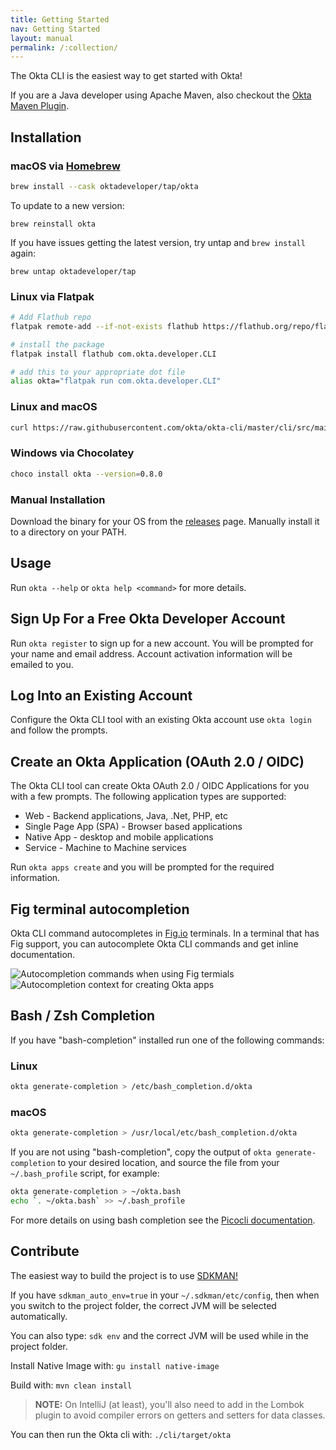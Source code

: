```yaml
---
title: Getting Started
nav: Getting Started
layout: manual
permalink: /:collection/
---
```


The Okta CLI is the easiest way to get started with Okta! 

If you are a Java developer using Apache Maven, also checkout the [Okta Maven Plugin](https://github.com/oktadeveloper/okta-maven-plugin). 

## Installation<a href="#installation"></a>

### macOS via [Homebrew](https://brew.sh/)

```bash
brew install --cask oktadeveloper/tap/okta
```

To update to a new version:

```
brew reinstall okta
```

If you have issues getting the latest version, try untap and `brew install` again:

```
brew untap oktadeveloper/tap
```

### Linux via Flatpak

```bash
# Add Flathub repo
flatpak remote-add --if-not-exists flathub https://flathub.org/repo/flathub.flatpakrepo

# install the package
flatpak install flathub com.okta.developer.CLI

# add this to your appropriate dot file
alias okta="flatpak run com.okta.developer.CLI"
```

### Linux and macOS

```bash
curl https://raw.githubusercontent.com/okta/okta-cli/master/cli/src/main/scripts/install.sh | bash
```

### Windows via Chocolatey

```bash
choco install okta --version=0.8.0
```

### Manual Installation

Download the binary for your OS from the [releases](https://github.com/okta/okta-cli/releases) page. Manually install it to a directory on your PATH.

## Usage<a href="#usage"></a>

Run `okta --help` or `okta help <command>` for more details.

## Sign Up For a Free Okta Developer Account

Run `okta register` to sign up for a new account.  You will be prompted for your name and email address.  Account activation information will be emailed to you.

## Log Into an Existing Account

Configure the Okta CLI tool with an existing Okta account use `okta login` and follow the prompts.  

## Create an Okta Application (OAuth 2.0 / OIDC)

The Okta CLI tool can create Okta OAuth 2.0 / OIDC Applications for you with a few prompts. The following application types are supported:
- Web - Backend applications, Java, .Net, PHP, etc
- Single Page App (SPA) - Browser based applications
- Native App - desktop and mobile applications
- Service - Machine to Machine services

Run `okta apps create` and you will be prompted for the required information.

## Fig terminal autocompletion

Okta CLI command autocompletes in [Fig.io](https://fig.io/) terminals. In a terminal that has Fig support, you can autocomplete Okta CLI commands and get inline documentation.

<img class="autocompletion" src="/assets/img/all-commands.jpg" alt="Autocompletion commands when using Fig termials"/>
<img class="autocompletion" src="/assets/img/create-apps.jpg" alt="Autocompletion context for creating Okta apps"/>

## Bash / Zsh Completion

If you have "bash-completion" installed run one of the following commands:

### Linux

```sh
okta generate-completion > /etc/bash_completion.d/okta
```

### macOS

```sh
okta generate-completion > /usr/local/etc/bash_completion.d/okta
```

If you are not using "bash-completion", copy the output of `okta generate-completion` to your desired location, and source the file from your `~/.bash_profile` script, for example:

```sh
okta generate-completion > ~/okta.bash
echo `. ~/okta.bash` >> ~/.bash_profile
```

For more details on using bash completion see the [Picocli documentation](https://picocli.info/autocomplete.html#_installing_completion_scripts_permanently_in_bashzsh).

## Contribute

The easiest way to build the project is to use [SDKMAN!](https://sdkman.io/)

If you have `sdkman_auto_env=true` in your `~/.sdkman/etc/config`, then when you switch to the project folder, the correct
JVM will be selected automatically.

You can also type: `sdk env` and the correct JVM will be used while in the project folder.

Install Native Image with: `gu install native-image`

Build with: `mvn clean install`

> **NOTE:** On IntelliJ (at least), you'll also need to add in the Lombok plugin to avoid compiler errors on getters and setters for data classes.

You can then run the Okta cli with: `./cli/target/okta`
